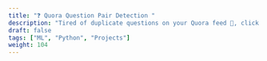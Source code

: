 ```yaml
---
title: "❓ Quora Question Pair Detection "
description: "Tired of duplicate questions on your Quora feed 🤨, click here!"
draft: false
tags: ["ML", "Python", "Projects"]
weight: 104
---
```



